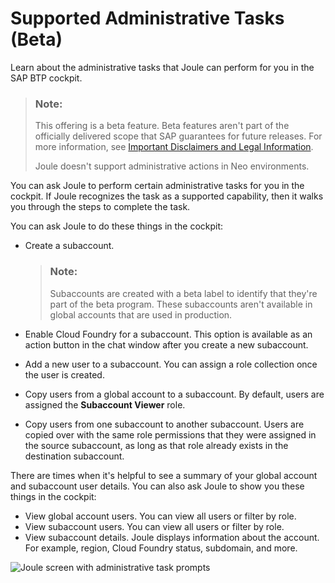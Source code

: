 <!-- loio88b02d50ab9143d988ceb4753dfe51f5 -->

# Supported Administrative Tasks \(Beta\)

Learn about the administrative tasks that Joule can perform for you in the SAP BTP cockpit.

> ### Note:  
> This offering is a beta feature. Beta features aren't part of the officially delivered scope that SAP guarantees for future releases. For more information, see [Important Disclaimers and Legal Information](https://help.sap.com/viewer/disclaimer).
> 
> Joule doesn't support administrative actions in Neo environments.

You can ask Joule to perform certain administrative tasks for you in the cockpit. If Joule recognizes the task as a supported capability, then it walks you through the steps to complete the task.

You can ask Joule to do these things in the cockpit:

-   Create a subaccount.

    > ### Note:  
    > Subaccounts are created with a beta label to identify that they're part of the beta program. These subaccounts aren't available in global accounts that are used in production.

-   Enable Cloud Foundry for a subaccount. This option is available as an action button in the chat window after you create a new subaccount.
-   Add a new user to a subaccount. You can assign a role collection once the user is created.
-   Copy users from a global account to a subaccount. By default, users are assigned the **Subaccount Viewer** role.
-   Copy users from one subaccount to another subaccount. Users are copied over with the same role permissions that they were assigned in the source subaccount, as long as that role already exists in the destination subaccount.

There are times when it's helpful to see a summary of your global account and subaccount user details. You can also ask Joule to show you these things in the cockpit:

-   View global account users. You can view all users or filter by role.
-   View subaccount users. You can view all users or filter by role.
-   View subaccount details. Joule displays information about the account. For example, region, Cloud Foundry status, subdomain, and more.

![Joule screen with administrative task prompts](images/Joule_BTP_Tasks_b9ba888.png)

